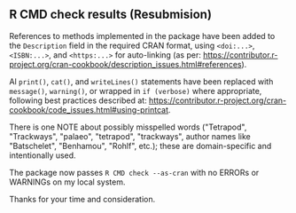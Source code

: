 ## R CMD check results (Resubmision)
References to methods implemented in the package have been added to the `Description` field in the required CRAN format, using `<doi:...>`, `<ISBN:...>`, and `<https:...>` for auto-linking (as per: https://contributor.r-project.org/cran-cookbook/description_issues.html#references).

Al `print()`, `cat()`, and `writeLines()` statements have been replaced with `message()`, `warning()`, or wrapped in `if (verbose)` where appropriate, following best practices described at: https://contributor.r-project.org/cran-cookbook/code_issues.html#using-printcat.

There is one NOTE about possibly misspelled words ("Tetrapod", "Trackways", "palaeo", "tetrapod", "trackways", author names like "Batschelet", "Benhamou", "Rohlf", etc.); these are domain-specific and intentionally used.

The package now passes `R CMD check --as-cran` with no ERRORs or WARNINGs on my local system.

Thanks for your time and consideration.
